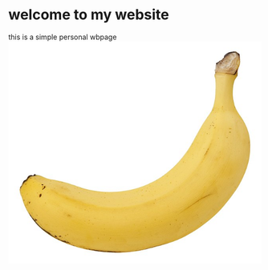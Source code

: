 <!DOCTYPE html>
<html lang="en">
    <head>
        <meta charset="UTF-8">
        <title>Banana website</title>
    </head>
    <body>
        <h1> welcome to my website</h1>
        <p> this is a simple personal wbpage
    <img src="Banana.jpg" alt="Italian Trulli" width = auto>
    </body>
</html>
